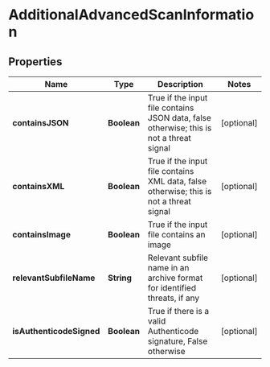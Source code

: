 
# AdditionalAdvancedScanInformation

## Properties
Name | Type | Description | Notes
------------ | ------------- | ------------- | -------------
**containsJSON** | **Boolean** | True if the input file contains JSON data, false otherwise; this is not a threat signal |  [optional]
**containsXML** | **Boolean** | True if the input file contains XML data, false otherwise; this is not a threat signal |  [optional]
**containsImage** | **Boolean** | True if the input file contains an image |  [optional]
**relevantSubfileName** | **String** | Relevant subfile name in an archive format for identified threats, if any |  [optional]
**isAuthenticodeSigned** | **Boolean** | True if there is a valid Authenticode signature, False otherwise |  [optional]



